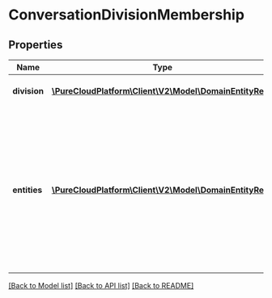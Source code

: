 # ConversationDivisionMembership

## Properties
Name | Type | Description | Notes
------------ | ------------- | ------------- | -------------
**division** | [**\PureCloudPlatform\Client\V2\Model\DomainEntityRef**](DomainEntityRef.md) | A division the conversation belongs to. | [optional] 
**entities** | [**\PureCloudPlatform\Client\V2\Model\DomainEntityRef[]**](DomainEntityRef.md) | The entities on the conversation within the division. These are the users, queues, work flows, etc. that can be on conversations and and be assigned to different divisions. | [optional] 

[[Back to Model list]](../README.md#documentation-for-models) [[Back to API list]](../README.md#documentation-for-api-endpoints) [[Back to README]](../README.md)


